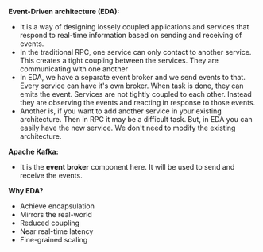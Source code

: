**Event-Driven architecture (EDA):**
       
* It is a way of designing lossely coupled applications and services that respond to real-time information based on sending and receiving of events. 
* In the traditional RPC, one service can only contact to another service. This creates a tight coupling between the services. They are communicating with one another
* In EDA, we have a separate event broker and we send events to that. Every service can have it's own broker. When task is done, they can emits the event. Services are not tightly coupled to each other. Instead they are observing the events and reacting in response to those events.
* Another is, if you want to add another service in your existing architecture. Then in RPC it may be a difficult task. But, in EDA you can easily have the new service. We don't need to modify the existing architecture.

**Apache Kafka:**
* It is the **event broker** component here. It will be used to send and receive the events.

**Why EDA?**
* Achieve encapsulation
* Mirrors the real-world
* Reduced coupling
* Near real-time latency
* Fine-grained scaling
